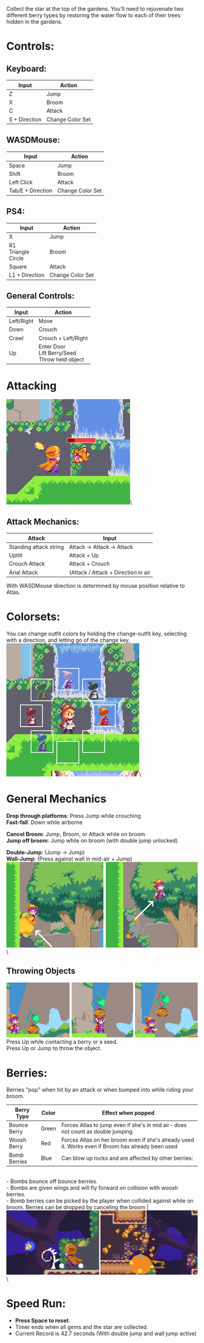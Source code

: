 Collect the star at the top of the gardens. You'll need to rejuvenate two different berry types by restoring the water flow to each of their trees hidden in the gardens.

# Controls:

## Keyboard:
| Input | Action |
| ----- | ----- |
| Z | Jump |
| X | Broom |
| C | Attack |
| S + Direction | Change Color Set |

## WASDMouse:

| Input | Action |
| ----- | ----- |
| Space | Jump |
| Shift | Broom |
| Left Click | Attack |
| Tab/E + Direction | Change Color Set |

## PS4:

| Input | Action |
| ----- | ----- |
| X | Jump |
| R1 <br/> Triangle <br/> Circle | Broom |
| Square | Attack |
| L1 + Direction | Change Color Set |

## General Controls:

| Input | Action |
| ----- | ----- |
| Left/Right | Move |
| Down | Crouch |
| Crawl | Crouch + Left/Right|
| Up | Enter Door <br/> Lift Berry/Seed <br/> Throw held object |

# Attacking

![Screenshot](images/attack.png)\

## Attack Mechanics:
| Attack | Input|
| --- | --- |
| Standing attack string | Attack -> Attack -> Attack |
| Uptilt | Attack + Up |
| Crouch Attack | Attack + Crouch |
| Arial Attack | (Attack / Attack + Direction in air |



With WASDMouse direction is determined by mouse position relative to Atlas.

# Colorsets:

You can change outfit colors by holding the change-outfit key, selecting with a direction, and letting go of the change key,
![Screenshot](images/outfits.png)\

# General Mechanics

**Drop through platforms**: Press Jump while crouching\
**Fast-fall**: Down while airborne

**Cancel Broom**: Jump, Broom, or Attack while on broom\
**Jump off broom**: Jump while on broom (with double jump unlocked)

**Double-Jump**: (Jump -> Jump)\
**Wall-Jump**: (Press against wall in mid-air + Jump)
![Screenshot](images/walljump.png)\

## Throwing Objects
![Screenshot](images/throwExample.png)\
Press Up while contacting a berry or a seed.\
Press Up or Jump to throw the object.

# Berries:
Berries "pop" when hit by an attack or when bumped into while riding your broom.

| Berry Type | Color | Effect when popped |
| --- | --- | --- |
| Bounce Berry | Green | Forces Atlas to jump even if she's in mid air- does not count as double jumping |
| Woosh Berry | Red | Forces Atlas on her broom even if she's already used it. Works even if Broom has already been used |
| Bomb Berries | Blue | Can blow up rocks and are affected by other berries:
<br />   - Bombs bounce off bounce berries.
<br />   - Bombs are given wings and will fly forward on collision with woosh berries.
<br />   - Bomb berries can be picked by the player when collided against while on broom. Berries can be dropped by canceling the broom |
![Screenshot](images/bombberry.png)\
  
# Speed Run:
- **Press Space to reset.**
- Timer ends when all gems and the star are collected.
- Current Record is 42.7 seconds (With double jump and wall jump active)
